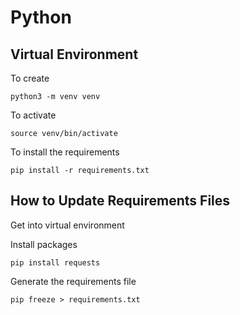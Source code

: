 # Python

## Virtual Environment

To create
```
python3 -m venv venv
```

To activate
```
source venv/bin/activate
```

To install the requirements
```
pip install -r requirements.txt
```

## How to Update Requirements Files

Get into virtual environment

Install packages
```
pip install requests
```
Generate the requirements file
```
pip freeze > requirements.txt
```